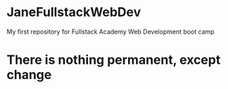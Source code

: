 # JaneFullstackWebDev
My first repository for Fullstack Academy Web Development boot camp
# There is nothing permanent, except change
